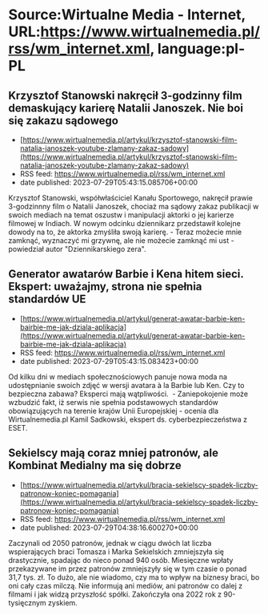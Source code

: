 # Source:Wirtualne Media - Internet, URL:https://www.wirtualnemedia.pl/rss/wm_internet.xml, language:pl-PL

## Krzysztof Stanowski nakręcił 3-godzinny film demaskujący karierę Natalii Janoszek. Nie boi się zakazu sądowego
 - [https://www.wirtualnemedia.pl/artykul/krzysztof-stanowski-film-natalia-janoszek-youtube-zlamany-zakaz-sadowy](https://www.wirtualnemedia.pl/artykul/krzysztof-stanowski-film-natalia-janoszek-youtube-zlamany-zakaz-sadowy)
 - RSS feed: https://www.wirtualnemedia.pl/rss/wm_internet.xml
 - date published: 2023-07-29T05:43:15.085706+00:00

Krzysztof Stanowski, współwłaściciel Kanału Sportowego, nakręcił prawie 3-godzinnny film o Natalii Janoszek, chociaż ma sądowy zakaz publikacji w swoich mediach na temat oszustw i manipulacji aktorki o jej karierze filmowej w Indiach. W nowym odcinku dziennikarz przedstawił kolejne dowody na to, że aktorka zmyśliła swoją karierę. - Teraz możecie mnie zamknąć, wyznaczyć mi grzywnę, ale nie możecie zamknąć mi ust - powiedział autor "Dziennikarskiego zera".

## Generator awatarów Barbie i Kena hitem sieci. Ekspert: uważajmy, strona nie spełnia standardów UE
 - [https://www.wirtualnemedia.pl/artykul/generat-awatar-barbie-ken-bairbie-me-jak-dziala-aplikacja](https://www.wirtualnemedia.pl/artykul/generat-awatar-barbie-ken-bairbie-me-jak-dziala-aplikacja)
 - RSS feed: https://www.wirtualnemedia.pl/rss/wm_internet.xml
 - date published: 2023-07-29T05:43:15.083423+00:00

Od kilku dni w mediach społecznościowych panuje nowa moda na udostępnianie swoich zdjęć w wersji avatara à la Barbie lub Ken. Czy to bezpieczna zabawa? Eksperci mają wątpliwości.  - Zaniepokojenie może wzbudzić fakt, iż serwis nie spełnia podstawowych standardów obowiązujących na terenie krajów Unii Europejskiej - ocenia dla Wirtualnemedia.pl Kamil Sadkowski, ekspert ds. cyberbezpieczeństwa z ESET.

## Sekielscy mają coraz mniej patronów, ale Kombinat Medialny ma się dobrze
 - [https://www.wirtualnemedia.pl/artykul/bracia-sekielscy-spadek-liczby-patronow-koniec-pomagania](https://www.wirtualnemedia.pl/artykul/bracia-sekielscy-spadek-liczby-patronow-koniec-pomagania)
 - RSS feed: https://www.wirtualnemedia.pl/rss/wm_internet.xml
 - date published: 2023-07-29T04:38:16.600270+00:00

Zaczynali od 2050 patronów, jednak w ciągu dwóch lat liczba wspierających braci Tomasza i Marka Sekielskich zmniejszyła się drastycznie, spadając do nieco ponad 940 osób. Miesięczne wpłaty przekazywane im przez patronów zmniejszyły się w tym czasie o ponad 31,7 tys. zł. To dużo, ale nie wiadomo, czy ma to wpływ na biznesy braci, bo oni cały czas milczą. Nie informują ani mediów, ani patronów co dalej z filmami i jak widzą przyszłość spółki. Zakończyła ona 2022 rok z 90-tysięcznym zyskiem.

